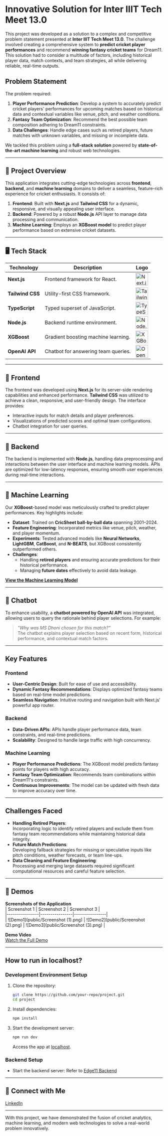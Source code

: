 # **Innovative Solution for Inter IIIT Tech Meet 13.0**

This project was developed as a solution to a complex and competitive problem statement presented at **Inter IIIT Tech Meet 13.0**. The challenge involved creating a comprehensive system to **predict cricket player performances** and recommend **winning fantasy cricket teams** for Dream11. This solution had to consider a multitude of factors, including historical player data, match contexts, and team strategies, all while delivering reliable, real-time outputs.

## **Problem Statement**

The problem required:
1. **Player Performance Prediction**: Develop a system to accurately predict cricket players' performances for upcoming matches based on historical data and contextual variables like venue, pitch, and weather conditions.
2. **Fantasy Team Optimization**: Recommend the best possible team composition adhering to Dream11 constraints.
3. **Data Challenges**: Handle edge cases such as retired players, future matches with unknown variables, and missing or incomplete data.

We tackled this problem using a **full-stack solution** powered by **state-of-the-art machine learning** and robust web technologies.

---

## 🌟 Project Overview  
This application integrates cutting-edge technologies across **frontend**, **backend**, and **machine learning** domains to deliver a seamless, feature-rich experience for cricket enthusiasts. It consists of:

1. **Frontend**: Built with **Next.js** and **Tailwind CSS** for a dynamic, responsive, and visually appealing user interface.
2. **Backend**: Powered by a robust **Node.js** API layer to manage data processing and communication.
3. **Machine Learning**: Employs an **XGBoost model** to predict player performance based on extensive cricket datasets.

---

## 🖥️ Tech Stack  

| Technology       | Description                           | Logo          |
|-------------------|---------------------------------------|---------------|
| **Next.js**       | Frontend framework for React.         | <img src="https://upload.wikimedia.org/wikipedia/commons/8/8e/Nextjs-logo.svg" alt="Next.js" width="40"> |
| **Tailwind CSS**  | Utility-first CSS framework.          | <img src="https://upload.wikimedia.org/wikipedia/commons/d/d5/Tailwind_CSS_Logo.svg" alt="Tailwind CSS" width="40"> |
| **TypeScript**    | Typed superset of JavaScript.         | <img src="https://upload.wikimedia.org/wikipedia/commons/4/4c/Typescript_logo_2020.svg" alt="TypeScript" width="40"> |
| **Node.js**       | Backend runtime environment.          | <img src="https://upload.wikimedia.org/wikipedia/commons/d/d9/Node.js_logo.svg" alt="Node.js" width="40"> |
| **XGBoost**       | Gradient boosting machine learning.   | <img src="https://upload.wikimedia.org/wikipedia/commons/6/69/XGBoost_logo.png" alt="XGBoost" width="40"> |
| **OpenAI API**    | Chatbot for answering team queries.   | <img src="https://commons.wikimedia.org/wiki/File:OpenAI_Logo.svg#/media/File:OpenAI_Logo.svg" alt="OpenAI" width="40"> |

---

## 🎨 Frontend  
The frontend was developed using **Next.js** for its server-side rendering capabilities and enhanced performance. **Tailwind CSS** was utilized to achieve a clean, responsive, and user-friendly design. The interface provides:  
- Interactive inputs for match details and player preferences.  
- Visualizations of predicted scores and optimal team configurations.  
- Chatbot integration for user queries.  

---

## 🔧 Backend  
The backend is implemented with **Node.js**, handling data preprocessing and interactions between the user interface and machine learning models. APIs are optimized for low-latency responses, ensuring smooth user experiences during real-time interactions.

---

## 🤖 Machine Learning  
Our **XGBoost**-based model was meticulously crafted to predict player performances. Key highlights include:  
- **Dataset**: Trained on **CricSheet ball-by-ball data** spanning 2001–2024.  
- **Feature Engineering**: Incorporated metrics like venue, pitch, weather, and player momentum.  
- **Experiments**: Tested advanced models like **Neural Networks**, **LightGBM**, **CatBoost**, and **N-BEATS**, but XGBoost consistently outperformed others.  
- **Challenges**:  
  - Handling **retired players** and ensuring accurate predictions for their historical performance.  
  - Managing **future dates** effectively to avoid data leakage.  

[**View the Machine Learning Model**](https://www.kaggle.com/code/adityakumar2003/dream11-final-model)

---

## 🧠 Chatbot  
To enhance usability, a **chatbot powered by OpenAI API** was integrated, allowing users to query the rationale behind player selections. For example:  
> *"Why was MS Dhoni chosen for this match?"*  
The chatbot explains player selection based on recent form, historical performance, and contextual match factors.

---

## **Key Features**

### **Frontend**
- **User-Centric Design**: Built for ease of use and accessibility.
- **Dynamic Fantasy Recommendations**: Displays optimized fantasy teams based on real-time model predictions.
- **Seamless Navigation**: Intuitive routing and navigation built with Next.js' powerful app router.

### **Backend**
- **Data-Driven APIs**: APIs handle player performance data, team constraints, and real-time predictions.
- **Scalability**: Designed to handle large traffic with high concurrency.

### **Machine Learning**
- **Player Performance Predictions**: The XGBoost model predicts fantasy points for players with high accuracy.
- **Fantasy Team Optimization**: Recommends team combinations within Dream11's constraints.
- **Continuous Improvements**: The model can be updated with fresh data to improve accuracy over time.

---

## **Challenges Faced**
- **Handling Retired Players**:  
  Incorporating logic to identify retired players and exclude them from fantasy team recommendations while maintaining historical data integrity.  
- **Future Match Predictions**:  
  Developing fallback strategies for missing or speculative inputs like pitch conditions, weather forecasts, or team line-ups.  
- **Data Cleaning and Feature Engineering**:  
  Processing and merging large datasets required significant computational resources and careful feature selection.

---

## 📸 Demos  

**Screenshots of the Application**  
| Screenshot 1   | Screenshot 2   | Screenshot 3   |  
|----------------|----------------|----------------|  
| ![Demo1](public/Screenshot (1).png)   | ![Demo2](public/Screenshot (2).png)   | ![Demo3](public/Screenshot (3).png)   |  

**Demo Video**  
[Watch the Full Demo](public/demo.mp4)

---

## **How to run in localhost?**

### Development Environment Setup
1. Clone the repository:
   ```bash
   git clone https://github.com/your-repo/project.git
   cd project
   ```
2. Install dependencies:
   ```bash
   npm install
   ```

3. Start the development server:
   ```bash
   npm run dev
   ```
   Access the app at [localhost](http://localhost:3000).

### Backend Setup
- Start the backend server:
  Refer to [Edge11 Backend](https://github.com/hadityakumar/Edge11backend)

---

## 🔗 Connect with Me  
[LinkedIn](https://linkedin.com/in/hadityakumar)

---

With this project, we have demonstrated the fusion of cricket analytics, machine learning, and modern web technologies to solve a real-world problem innovatively. 












<!-- Here’s the updated README.md with smaller icons for a cleaner look:

---

# 🏏 Fantasy Cricket Team Generator for Dream11

### 🚀 Problem Statement - Inter IIIT Tech Meet 13.0  
This project was developed as part of the **Inter IIIT Tech Meet 13.0** to tackle a challenging problem: **Create an AI-powered solution to generate winning fantasy cricket teams on Dream11.** The objective was to predict player performance based on historical cricket data and contextual factors, ensuring the selection of an optimal team lineup for maximum points.

---

## 🌟 Project Overview  
This application integrates cutting-edge technologies across **frontend**, **backend**, and **machine learning** domains to deliver a seamless, feature-rich experience for cricket enthusiasts. It consists of:

1. **Frontend**: Built with **Next.js** and **Tailwind CSS** for a dynamic, responsive, and visually appealing user interface.
2. **Backend**: Powered by a robust **Node.js** API layer to manage data processing and communication.
3. **Machine Learning**: Employs an **XGBoost model** to predict player performance based on extensive cricket datasets.

---

## 🖥️ Tech Stack  

| Technology       | Description                           | Logo          |
|-------------------|---------------------------------------|---------------|
| **Next.js**       | Frontend framework for React.         | <img src="https://upload.wikimedia.org/wikipedia/commons/8/8e/Nextjs-logo.svg" alt="Next.js" width="40"> |
| **Tailwind CSS**  | Utility-first CSS framework.          | <img src="https://upload.wikimedia.org/wikipedia/commons/d/d5/Tailwind_CSS_Logo.svg" alt="Tailwind CSS" width="40"> |
| **TypeScript**    | Typed superset of JavaScript.         | <img src="https://upload.wikimedia.org/wikipedia/commons/4/4c/Typescript_logo_2020.svg" alt="TypeScript" width="40"> |
| **Node.js**       | Backend runtime environment.          | <img src="https://upload.wikimedia.org/wikipedia/commons/d/d9/Node.js_logo.svg" alt="Node.js" width="40"> |
| **XGBoost**       | Gradient boosting machine learning.   | <img src="https://upload.wikimedia.org/wikipedia/commons/6/69/XGBoost_logo.png" alt="XGBoost" width="40"> |
| **OpenAI API**    | Chatbot for answering team queries.   | <img src="https://upload.wikimedia.org/wikipedia/commons/6/6e/OpenAI_Logo.svg" alt="OpenAI" width="40"> |

---

## 🎨 Frontend  
The frontend was developed using **Next.js** for its server-side rendering capabilities and enhanced performance. **Tailwind CSS** was utilized to achieve a clean, responsive, and user-friendly design. The interface provides:  
- Interactive inputs for match details and player preferences.  
- Visualizations of predicted scores and optimal team configurations.  
- Chatbot integration for user queries.  

---

## 🔧 Backend  
The backend is implemented with **Node.js**, handling data preprocessing and interactions between the user interface and machine learning models. APIs are optimized for low-latency responses, ensuring smooth user experiences during real-time interactions.

---

## 🤖 Machine Learning  
Our **XGBoost**-based model was meticulously crafted to predict player performances. Key highlights include:  
- **Dataset**: Trained on **CricSheet ball-by-ball data** spanning 2001–2024.  
- **Feature Engineering**: Incorporated metrics like venue, pitch, weather, and player momentum.  
- **Experiments**: Tested advanced models like **Neural Networks**, **LightGBM**, **CatBoost**, and **N-BEATS**, but XGBoost consistently outperformed others.  
- **Challenges**:  
  - Handling **retired players** and ensuring accurate predictions for their historical performance.  
  - Managing **future dates** effectively to avoid data leakage.  

[**View the Machine Learning Model Repository**](#)

---

## 🧠 Chatbot  
To enhance usability, a **chatbot powered by OpenAI API** was integrated, allowing users to query the rationale behind player selections. For example:  
> *"Why was MS Dhoni chosen for this match?"*  
The chatbot explains player selection based on recent form, historical performance, and contextual match factors.

---

## 🛠️ Challenges Overcome  
- **Data Quality**: Cleaning and merging inconsistent historical datasets.  
- **Feature Creation**: Extracting actionable insights from raw data.  
- **Model Generalization**: Ensuring predictions remain reliable across varied match scenarios.  

---

## 📸 Demos  

**Screenshots of the Application**  
| Screenshot 1   | Screenshot 2   | Screenshot 3   |  
|----------------|----------------|----------------|  
| ![Demo1](#)   | ![Demo2](#)   | ![Demo3](#)   |  

**Demo Video**  
[Watch the Full Demo](#)

---

## 🔗 Connect with Me  
[![LinkedIn](https://upload.wikimedia.org/wikipedia/commons/c/ca/LinkedIn_logo_initials.png) LinkedIn](https://linkedin.com/in/your-profile)

---

This project exemplifies the fusion of cricket analytics, machine learning, and modern web technologies to solve real-world problems innovatively. -->

<!-- # **Innovative Solution for Inter IIIT Tech Meet 13.0**

This project was developed as a solution to a complex and competitive problem statement presented at **Inter IIIT Tech Meet 13.0**. The challenge involved creating a comprehensive system to **predict cricket player performances** and recommend **winning fantasy cricket teams** for Dream11. This solution had to consider a multitude of factors, including historical player data, match contexts, and team strategies, all while delivering reliable, real-time outputs.

---

## **Problem Statement**

The problem required:
1. **Player Performance Prediction**: Develop a system to accurately predict cricket players' performances for upcoming matches based on historical data and contextual variables like venue, pitch, and weather conditions.
2. **Fantasy Team Optimization**: Recommend the best possible team composition adhering to Dream11 constraints.
3. **Data Challenges**: Handle edge cases such as retired players, future matches with unknown variables, and missing or incomplete data.

We tackled this problem using a **full-stack solution** powered by **state-of-the-art machine learning** and robust web technologies.

---

## **Technologies Used**

### **Frontend**
![Next.js](https://img.shields.io/badge/Next.js-black?logo=next.js&style=flat-square)  
![TypeScript](https://img.shields.io/badge/TypeScript-blue?logo=typescript&style=flat-square)  
![Tailwind CSS](https://img.shields.io/badge/Tailwind%20CSS-blue?logo=tailwindcss&style=flat-square)  

The frontend leverages **Next.js** for its hybrid static and server-side rendering capabilities, **TypeScript** for type-safe development, and **Tailwind CSS** for rapid, modern UI design. The interface is fully responsive, ensuring seamless user experiences across devices.

---

### **Backend**
![Node.js](https://img.shields.io/badge/Node.js-green?logo=node.js&style=flat-square)  
![Express.js](https://img.shields.io/badge/Express.js-grey?logo=express&style=flat-square)  

The backend, built with **Node.js** and **Express.js**, provides a scalable and secure API layer. Key features include:
- **Dynamic Data Handling**: Fetches and processes large datasets efficiently.
- **Secure Authentication**: Implements robust session and token-based authentication mechanisms.
- **Integration with ML Models**: Connects seamlessly with the machine learning APIs for real-time predictions.

---

### **Machine Learning**
![Python](https://img.shields.io/badge/Python-blue?logo=python&style=flat-square)  
![XGBoost](https://img.shields.io/badge/XGBoost-orange?logo=&style=flat-square)  
![Flask](https://img.shields.io/badge/Flask-black?logo=flask&style=flat-square)  

The heart of the project lies in its **Machine Learning Model**:
- **Final Model**: Developed using **XGBoost**, which provided the most accurate results compared to other models we experimented with, including **Neural Networks**, **LightGBM**, **CatBoost**, and **N-BEATS**.
- **Data Source**: Trained on the **Cricsheet ball-by-ball data** from 2001 to 2024, containing detailed match information.
- **Challenges**:
  - **Retired Players**: Devising strategies to handle players no longer active in cricket while ensuring realistic recommendations.
  - **Future Matches**: Predicting outcomes for matches where conditions like team composition, pitch, and weather are yet unknown.

A Flask-based REST API serves the model, making it accessible to the backend and frontend.

Explore the full machine learning repository [here](#).

---

## **Key Features**

### **Frontend**
- **User-Centric Design**: Built for ease of use and accessibility.
- **Dynamic Fantasy Recommendations**: Displays optimized fantasy teams based on real-time model predictions.
- **Seamless Navigation**: Intuitive routing and navigation built with Next.js' powerful app router.

### **Backend**
- **Data-Driven APIs**: APIs handle player performance data, team constraints, and real-time predictions.
- **Scalability**: Designed to handle large traffic with high concurrency.

### **Machine Learning**
- **Player Performance Predictions**: The XGBoost model predicts fantasy points for players with high accuracy.
- **Fantasy Team Optimization**: Recommends team combinations within Dream11's constraints.
- **Continuous Improvements**: The model can be updated with fresh data to improve accuracy over time.

---

## **Challenges Faced**
- **Handling Retired Players**:  
  Incorporating logic to identify retired players and exclude them from fantasy team recommendations while maintaining historical data integrity.  
- **Future Match Predictions**:  
  Developing fallback strategies for missing or speculative inputs like pitch conditions, weather forecasts, or team line-ups.  
- **Data Cleaning and Feature Engineering**:  
  Processing and merging large datasets required significant computational resources and careful feature selection.

---

## **Getting Started**

### Development Environment Setup
1. Clone the repository:
   ```bash
   git clone https://github.com/your-repo/project.git
   cd project
   ```
2. Install dependencies:
   ```bash
   npm install
   ```

3. Start the development server:
   ```bash
   npm run dev
   ```
   Access the app at [http://localhost:3000](http://localhost:3000).

### Backend Setup
- Start the backend server:
  ```bash
  npm run start
  ```

### Machine Learning API
- Clone the ML model repository:
  ```bash
  git clone https://github.com/your-repo/ml-model.git
  cd ml-model
  ```
- Install Python dependencies:
  ```bash
  pip install -r requirements.txt
  ```
- Start the Flask API server:
  ```bash
  python app.py
  ```

---

## **Demo**

### Images  
| ![Demo Image 1](https://via.placeholder.com/300x200) | ![Demo Image 2](https://via.placeholder.com/300x200) | ![Demo Image 3](https://via.placeholder.com/300x200) |  
|:---------------------------------------------------:|:---------------------------------------------------:|:---------------------------------------------------:|

### Video  
[![Watch the Demo](https://via.placeholder.com/300x200)](https://www.youtube.com/watch?v=dQw4w9WgXcQ)  

---

## **Connect with Me**  

For professional inquiries or collaborations:  

[![LinkedIn](https://img.shields.io/badge/LinkedIn-blue?logo=linkedin&style=flat-square)](https://linkedin.com/in/your-linkedin-profile)

--- 

This README is structured to emphasize the problem-solving aspect of your project, the technologies used, and the practical challenges faced, making it a standout presentation for technical audiences. -->